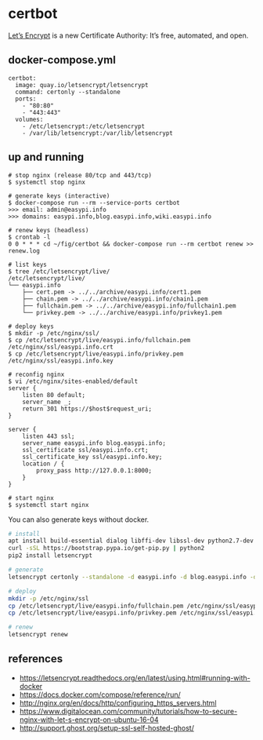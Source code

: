 certbot
=======

[Let’s Encrypt][1] is a new Certificate Authority:
It’s free, automated, and open.

## docker-compose.yml

```
certbot:
  image: quay.io/letsencrypt/letsencrypt
  command: certonly --standalone
  ports:
    - "80:80"
    - "443:443"
  volumes:
    - /etc/letsencrypt:/etc/letsencrypt
    - /var/lib/letsencrypt:/var/lib/letsencrypt
```

## up and running

```
# stop nginx (release 80/tcp and 443/tcp)
$ systemctl stop nginx

# generate keys (interactive)
$ docker-compose run --rm --service-ports certbot
>>> email: admin@easypi.info
>>> domains: easypi.info,blog.easypi.info,wiki.easypi.info

# renew keys (headless)
$ crontab -l
0 0 * * * cd ~/fig/certbot && docker-compose run --rm certbot renew >> renew.log

# list keys
$ tree /etc/letsencrypt/live/
/etc/letsencrypt/live/
└── easypi.info
    ├── cert.pem -> ../../archive/easypi.info/cert1.pem
    ├── chain.pem -> ../../archive/easypi.info/chain1.pem
    ├── fullchain.pem -> ../../archive/easypi.info/fullchain1.pem
    └── privkey.pem -> ../../archive/easypi.info/privkey1.pem

# deploy keys
$ mkdir -p /etc/nginx/ssl/
$ cp /etc/letsencrypt/live/easypi.info/fullchain.pem /etc/nginx/ssl/easypi.info.crt
$ cp /etc/letsencrypt/live/easypi.info/privkey.pem /etc/nginx/ssl/easypi.info.key

# reconfig nginx
$ vi /etc/nginx/sites-enabled/default
server {
    listen 80 default;
    server_name _;
    return 301 https://$host$request_uri;
}

server {
    listen 443 ssl;
    server_name easypi.info blog.easypi.info;
    ssl_certificate ssl/easypi.info.crt;
    ssl_certificate_key ssl/easypi.info.key;
    location / {
        proxy_pass http://127.0.0.1:8000;
    }
}

# start nginx
$ systemctl start nginx
```

You can also generate keys without docker.

```bash
# install
apt install build-essential dialog libffi-dev libssl-dev python2.7-dev
curl -sSL https://bootstrap.pypa.io/get-pip.py | python2
pip2 install letsencrypt

# generate
letsencrypt certonly --standalone -d easypi.info -d blog.easypi.info -d wiki.easypi.info

# deploy
mkdir -p /etc/nginx/ssl
cp /etc/letsencrypt/live/easypi.info/fullchain.pem /etc/nginx/ssl/easypi.info.crt
cp /etc/letsencrypt/live/easypi.info/privkey.pem /etc/nginx/ssl/easypi.info.key

# renew
letsencrypt renew
```

## references

- <https://letsencrypt.readthedocs.org/en/latest/using.html#running-with-docker>
- <https://docs.docker.com/compose/reference/run/>
- <http://nginx.org/en/docs/http/configuring_https_servers.html>
- <https://www.digitalocean.com/community/tutorials/how-to-secure-nginx-with-let-s-encrypt-on-ubuntu-16-04>
- <http://support.ghost.org/setup-ssl-self-hosted-ghost/>

[1]: https://letsencrypt.org/
